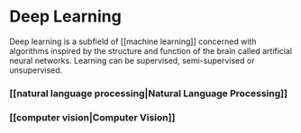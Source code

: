 # Deep Learning


Deep learning is a subfield of [[machine learning]] concerned with algorithms inspired by the structure and function of the brain called artificial neural networks. Learning can be supervised, semi-supervised or unsupervised.

### [[natural language processing|Natural Language Processing]]

### [[computer vision|Computer Vision]]




